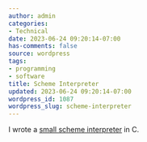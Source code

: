 ```yaml
---
author: admin
categories:
- Technical
date: 2023-06-24 09:20:14-07:00
has-comments: false
source: wordpress
tags:
- programming
- software
title: Scheme Interpreter
updated: 2023-06-24 09:20:14-07:00
wordpress_id: 1087
wordpress_slug: scheme-interpreter
---
```

I wrote a [small scheme interpreter](https://github.com/za3k/sscheme) in C.
